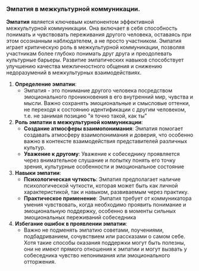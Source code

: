 ### Эмпатия в межкультурной коммуникации.
**Эмпатия** является ключевым компонентом эффективной межкультурной коммуникации. Она включает в себя способность понимать и чувствовать переживания другого человека, оставаясь при этом осознанным наблюдателем, а не просто участником. Эмпатия играет критическую роль в межкультурной коммуникации, позволяя участникам более глубоко понимать друг друга и преодолевать культурные барьеры. Развитие эмпатических навыков способствует улучшению качества межличностного общения и снижению недоразумений в межкультурных взаимодействиях.
1. **Определение эмпатии**:
    - Эмпатия - это понимание другого человека посредством эмоционального проникновения в его внутренний мир, чувства и мысли. Важно сохранять эмоциональные и смысловые оттенки, не переходя к состоянию идентификации с другим человеком, т.е. не занимая позицию "я точно такой, как ты"​
2. **Роль эмпатии в межкультурной коммуникации**:
    - **Создание атмосферы взаимопонимания**: Эмпатия помогает создавать атмосферу взаимопонимания и доверия, что особенно важно в контексте взаимодействия представителей различных культур.
    - **Уважение к другому**: Уважение к собеседнику проявляется через внимательное слушание и попытку понять его точку зрения, культурные особенности и эмоциональное состояние​
3. **Навыки эмпатии**:
    - **Психологическая чуткость**: Эмпатия предполагает наличие психологической чуткости, которая может быть как личной характеристикой, так и навыком, развиваемым через практику.
    - **Практическое применение**: Эмпатия требует от коммуникатора умения чувствовать, когда необходимо проявить понимание и эмоциональную поддержку, особенно в моменты сильных эмоциональных переживаний собеседника​
4. **Избегание ошибок в проявлении эмпатии**:
    - Важно не подменять эмпатию советами, поучениями, подбадриванием, сочувствием или рассказами о самом себе. Хотя такие способы оказания поддержки могут быть полезны, они не имеют прямого отношения к эмпатии и могут вызвать у собеседника чувство непонимания или эмоционального отторжения​.